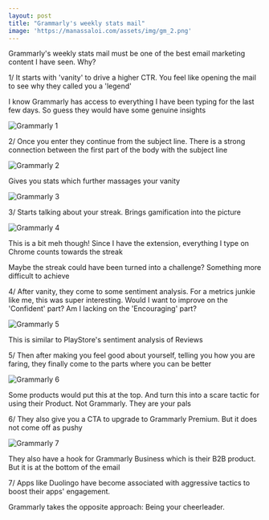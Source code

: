 ```yaml
---
layout: post
title: "Grammarly's weekly stats mail"
image: 'https://manassaloi.com/assets/img/gm_2.png'
---
```


Grammarly's weekly stats mail must be one of the best email marketing content I have seen. Why?

1/ It starts with 'vanity' to drive a higher CTR. You feel like opening the mail to see why they called you a 'legend'

I know Grammarly has access to everything I have been typing for the last few days. So guess they would have some genuine insights

![Grammarly 1](/assets/img/gm_1.png)

2/ Once you enter they continue from the subject line. There is a strong connection between the first part of the body with the subject line

![Grammarly 2](/assets/img/gm_2.png)

Gives you stats which further massages your vanity

![Grammarly 3](/assets/img/gm_3.png)

3/ Starts talking about your streak. Brings gamification into the picture

![Grammarly 4](/assets/img/gm_4.png)

This is a bit meh though! Since I have the extension, everything I type on Chrome counts towards the streak

Maybe the streak could have been turned into a challenge? Something more difficult to achieve

4/ After vanity, they come to some sentiment analysis. For a metrics junkie like me, this was super interesting. Would I want to improve on the 'Confident' part? Am I lacking on the 'Encouraging' part?

![Grammarly 5](/assets/img/gm_5.png)

This is similar to PlayStore's sentiment analysis of Reviews

5/ Then after making you feel good about yourself, telling you how you are faring, they finally come to the parts where you can be better

![Grammarly 6](/assets/img/gm_6.png)

Some products would put this at the top. And turn this into a scare tactic for using their Product. Not Grammarly. They are your pals

6/ They also give you a CTA to upgrade to Grammarly Premium. But it does not come off as pushy

![Grammarly 7](/assets/img/gm_7.png)

They also have a hook for Grammarly Business which is their B2B product. But it is at the bottom of the email

7/ Apps like Duolingo have become associated with aggressive tactics to boost their apps' engagement.

Grammarly takes the opposite approach: Being your cheerleader.
